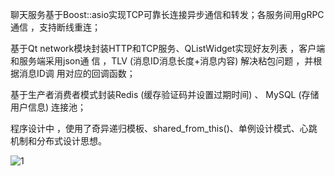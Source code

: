
聊天服务基于Boost::asio实现TCP可靠长连接异步通信和转发；各服务间用gRPC通信 ，支持断线重连；

基于Qt network模块封装HTTP和TCP服务、QListWidget实现好友列表 ，客户端和服务端采用json通 信 ，TLV  (消息ID消息长度+消息内容)  解决粘包问题 ，并根据消息ID调
用对应的回调函数；

基于生产者消费者模式封装Redis  (缓存验证码并设置过期时间)  、  MySQL  (存储用户信息)  连接池；   

程序设计中 ，使用了奇异递归模板、shared_from_this()、单例设计模式、心跳机制和分布式设计思想。

![1](https://github.com/user-attachments/assets/ac6b9bd2-06d7-4aee-a3cc-03080f86a791)



